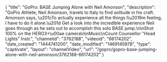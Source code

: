 {
    "title": "GoPro: BASE Jumping Alone with Neil Amonson",
    "description": "GoPro Athlete, Neil Amonson, travels to Italy to find solitude in his craft. Amonson says, \u201cTo actually experience all the things I\u2019m feeling, I have to do it alone.\u201d Get a look into the incredible experience Neil goes through as he sets out to accomplish this solo BASE jump.\n\nShot 100% on the HERO3+\u00ae camera\n\nMusic\nCount Counsellor \"Head Lights\" Instr.",
    "channelid": "3762188",
    "videoid": "66174202",
    "date_created": "1444741200",
    "date_modified": "1469145978",
    "type": "captivate",
    "layout": "channelVideo",
    "url": "\/gopro\/gopro-base-jumping-alone-with-neil-amonson\/3762188-66174202"
}